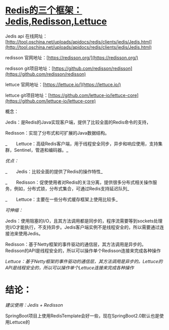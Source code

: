 # [Redis的三个框架：Jedis,Redisson,Lettuce](https://www.cnblogs.com/liyan492/p/9858548.html)

Jedis api 在线网址：[http://tool.oschina.net/uploads/apidocs/redis/clients/jedis/Jedis.html](http://tool.oschina.net/uploads/apidocs/redis/clients/jedis/Jedis.html)

redisson 官网地址：[https://redisson.org/](https://redisson.org/)

redisson git项目地址：[https://github.com/redisson/redisson](https://github.com/redisson/redisson)

lettuce 官网地址：[https://lettuce.io/](https://lettuce.io/)

lettuce git项目地址：[https://github.com/lettuce-io/lettuce-core](https://github.com/lettuce-io/lettuce-core)

概念：

Jedis：是Redis的Java实现客户端，提供了比较全面的Redis命令的支持，

Redisson：实现了分布式和可扩展的Java数据结构。

_　　Lettuce：高级Redis客户端，用于线程安全同步，异步和响应使用，支持集群，Sentinel，管道和编码器。_

_优点：_

_　　Jedis：比较全面的提供了Redis的操作特性_

_　　Redisson：促使使用者对Redis的关注分离，提供很多分布式相关操作服务，例如，分布式锁，分布式集合，可通过Redis支持延迟队列_

_　　Lettuce：主要在一些分布式缓存框架上使用比较多_

_可伸缩：_

Jedis：使用阻塞的I/O，且其方法调用都是同步的，程序流需要等到sockets处理完I/O才能执行，不支持异步。Jedis客户端实例不是线程安全的，所以需要通过连接池来使用Jedis。

Redisson：基于Netty框架的事件驱动的通信层，其方法调用是异步的。Redisson的API是线程安全的，所以可以操作单个Redisson连接来完成各种操作

_Lettuce：基于Netty框架的事件驱动的通信层，其方法调用是异步的。Lettuce的API是线程安全的，所以可以操作单个Lettuce连接来完成各种操作_

# 结论：

_建议使用：Jedis + Redisson_

SpringBoot项目上使用RedisTemplate会好一些，现在SpringBoot2.0默认也是使用Lettuce的


